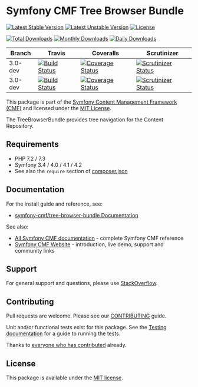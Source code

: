 # Symfony CMF Tree Browser Bundle

[![Latest Stable Version](https://poser.pugx.org/symfony-cmf/tree-browser-bundle/v/stable)](https://packagist.org/packages/symfony-cmf/tree-browser-bundle)
[![Latest Unstable Version](https://poser.pugx.org/symfony-cmf/tree-browser-bundle/v/unstable)](https://packagist.org/packages/symfony-cmf/tree-browser-bundle)
[![License](https://poser.pugx.org/symfony-cmf/tree-browser-bundle/license)](https://packagist.org/packages/symfony-cmf/tree-browser-bundle)

[![Total Downloads](https://poser.pugx.org/symfony-cmf/tree-browser-bundle/downloads)](https://packagist.org/packages/symfony-cmf/tree-browser-bundle)
[![Monthly Downloads](https://poser.pugx.org/symfony-cmf/tree-browser-bundle/d/monthly)](https://packagist.org/packages/symfony-cmf/tree-browser-bundle)
[![Daily Downloads](https://poser.pugx.org/symfony-cmf/tree-browser-bundle/d/daily)](https://packagist.org/packages/symfony-cmf/tree-browser-bundle)

Branch | Travis | Coveralls | Scrutinizer |
------ | ------ | --------- | ----------- |
3.0-dev   | [![Build Status][travis_stable_badge]][travis_stable_link]     | [![Coverage Status][coveralls_stable_badge]][coveralls_stable_link]     | [![Scrutinizer Status][scrutinizer_stable_badge]][scrutinizer_stable_link] |
3.0-dev | [![Build Status][travis_unstable_badge]][travis_unstable_link] | [![Coverage Status][coveralls_unstable_badge]][coveralls_unstable_link] | [![Scrutinizer Status][scrutinizer_unstable_badge]][scrutinizer_unstable_link] |


This package is part of the [Symfony Content Management Framework (CMF)](http://cmf.symfony.com/) and licensed
under the [MIT License](LICENSE).

The TreeBrowserBundle provides tree navigation for the Content Repository.


## Requirements

* PHP 7.2 / 7.3
* Symfony 3.4 / 4.0 / 4.1 / 4.2
* See also the `require` section of [composer.json](composer.json)

## Documentation

For the install guide and reference, see:

* [symfony-cmf/tree-browser-bundle Documentation](https://symfony.com/doc/master/cmf/bundle/tree-browser-bundle/index.html)

See also:

* [All Symfony CMF documentation](https://symfony.com/doc/master/cmf/index.html) - complete Symfony CMF reference
* [Symfony CMF Website](https://cmf.symfony.com/) - introduction, live demo, support and community links

## Support

For general support and questions, please use [StackOverflow](http://stackoverflow.com/questions/tagged/symfony-cmf).

## Contributing

Pull requests are welcome. Please see our
[CONTRIBUTING](https://github.com/symfony-cmf/blob/master/CONTRIBUTING.md)
guide.

Unit and/or functional tests exist for this package. See the
[Testing documentation](http://symfony.com/doc/master/cmf/components/testing.html)
for a guide to running the tests.

Thanks to
[everyone who has contributed](contributors) already.

## License

This package is available under the [MIT license](src/Resources/meta/LICENSE).

[travis_stable_badge]: https://travis-ci.org/symfony-cmf/tree-browser-bundle.svg?branch=3.0-dev
[travis_stable_link]: https://travis-ci.org/symfony-cmf/tree-browser-bundle
[travis_unstable_badge]: https://travis-ci.org/symfony-cmf/tree-browser-bundle.svg?branch=3.0-dev
[travis_unstable_link]: https://travis-ci.org/symfony-cmf/tree-browser-bundle

[coveralls_stable_badge]: https://coveralls.io/repos/github/symfony-cmf/tree-browser-bundle/badge.svg?branch=3.0-dev
[coveralls_stable_link]: https://coveralls.io/github/symfony-cmf/tree-browser-bundle?branch=3.0-dev
[coveralls_unstable_badge]: https://coveralls.io/repos/github/symfony-cmf/tree-browser-bundle/badge.svg?branch=3.0-dev
[coveralls_unstable_link]: https://coveralls.io/github/symfony-cmf/tree-browser-bundle?branch=3.0-dev

[scrutinizer_stable_badge]: https://scrutinizer-ci.com/g/symfony-cmf/tree-browser-bundle/badges/quality-score.png?b=3.0-dev
[scrutinizer_stable_link]: https://scrutinizer-ci.com/g/symfony-cmf/tree-browser-bundle/?branch=3.0-dev
[scrutinizer_unstable_badge]: https://scrutinizer-ci.com/g/symfony-cmf/tree-browser-bundle/badges/quality-score.png?b=3.0-dev
[scrutinizer_unstable_link]: https://scrutinizer-ci.com/g/symfony-cmf/tree-browser-bundle/?branch=3.0-dev
